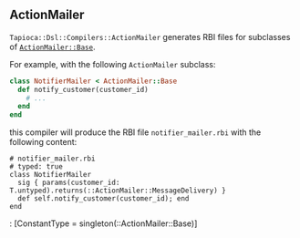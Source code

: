## ActionMailer

`Tapioca::Dsl::Compilers::ActionMailer` generates RBI files for subclasses of
[`ActionMailer::Base`](https://api.rubyonrails.org/classes/ActionMailer/Base.html).

For example, with the following `ActionMailer` subclass:

~~~rb
class NotifierMailer < ActionMailer::Base
  def notify_customer(customer_id)
    # ...
  end
end
~~~

this compiler will produce the RBI file `notifier_mailer.rbi` with the following content:

~~~rbi
# notifier_mailer.rbi
# typed: true
class NotifierMailer
  sig { params(customer_id: T.untyped).returns(::ActionMailer::MessageDelivery) }
  def self.notify_customer(customer_id); end
end
~~~
: [ConstantType = singleton(::ActionMailer::Base)]
